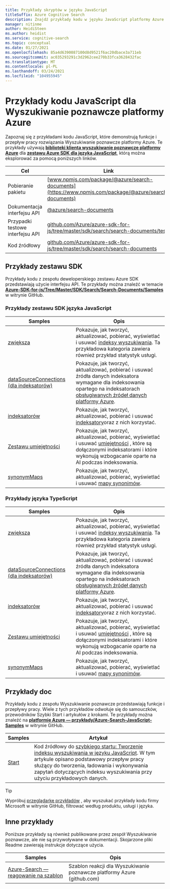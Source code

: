 ```yaml
---
title: Przykłady skryptów w języku JavaScript
titleSuffix: Azure Cognitive Search
description: Znajdź przykłady kodu w języku JavaScript platformy Azure Wyszukiwanie poznawcze, które używają zestawu Azure .NET SDK dla języka JavaScript.
manager: nitinme
author: HeidiSteen
ms.author: heidist
ms.service: cognitive-search
ms.topic: conceptual
ms.date: 01/27/2021
ms.openlocfilehash: 85a4d6390087100d8d9521f6ac20dbace3a711eb
ms.sourcegitcommit: ac035293291c3d2962cee270b33fca3628432fac
ms.translationtype: MT
ms.contentlocale: pl-PL
ms.lasthandoff: 03/24/2021
ms.locfileid: "104955945"
---
```

# <a name="javascript-code-samples-for-azure-cognitive-search"></a>Przykłady kodu JavaScript dla Wyszukiwanie poznawcze platformy Azure

Zapoznaj się z przykładami kodu JavaScript, które demonstrują funkcje i przepływ pracy rozwiązania Wyszukiwanie poznawcze platformy Azure. Te przykłady używają [**biblioteki klienta wyszukiwanie poznawcze platformy Azure**](/javascript/api/overview/azure/search-documents-readme) dla [**zestawu Azure SDK dla języka JavaScript**](/azure/developer/javascript/), którą można eksplorować za pomocą poniższych linków.

| Cel | Link |
|--------|------|
| Pobieranie pakietu | [www.npmjs.com/package/@azure/search-documents](https://www.npmjs.com/package/@azure/search-documents) |
| Dokumentacja interfejsu API | [@azure/search-documents](/javascript/api/@azure/search-documents/)  |
| Przypadki testowe interfejsu API | [github.com/Azure/azure-sdk-for-js/tree/master/sdk/search/search-documents/test](https://github.com/Azure/azure-sdk-for-js/tree/master/sdk/search/search-documents/test) |
| Kod źródłowy | [github.com/Azure/azure-sdk-for-js/tree/master/sdk/search/search-documents](https://github.com/Azure/azure-sdk-for-js/tree/master/sdk/search/search-documents)  |

## <a name="sdk-samples"></a>Przykłady zestawu SDK

Przykłady kodu z zespołu deweloperskiego zestawu Azure SDK przedstawiają użycie interfejsu API. Te przykłady można znaleźć w temacie [**Azure-SDK-for-js/Tree/Master/SDK/Search/Search-Documents/Samples**](https://github.com/Azure/azure-sdk-for-js/tree/master/sdk/search/search-documents/samples) w witrynie GitHub.

### <a name="javascript-sdk-samples"></a>Przykłady zestawu SDK języka JavaScript

| Samples | Opis |
|---------|-------------|
| [zwiększa](https://github.com/Azure/azure-sdk-for-js/tree/master/sdk/search/search-documents/samples/javascript/src/indexes) | Pokazuje, jak tworzyć, aktualizować, pobierać, wyświetlać i usuwać [indeksy wyszukiwania](search-what-is-an-index.md). Ta przykładowa kategoria zawiera również przykład statystyk usługi. |
| [dataSourceConnections (dla indeksatorów)](https://github.com/Azure/azure-sdk-for-js/tree/master/sdk/search/search-documents/samples/javascript/src/dataSourceConnections) | Pokazuje, jak tworzyć, aktualizować, pobierać i usuwać źródła danych indeksatora wymagane dla indeksowania opartego na indeksatorach [obsługiwanych źródeł danych platformy Azure](search-indexer-overview.md#supported-data-sources). |
| [indeksatorów](https://github.com/Azure/azure-sdk-for-js/tree/master/sdk/search/search-documents/samples/javascript/src/indexers) |  Pokazuje, jak tworzyć, aktualizować, pobierać i usuwać [indeksatory](search-indexer-overview.md)oraz z nich korzystać.|
| [Zestawu umiejętności](https://github.com/Azure/azure-sdk-for-js/tree/master/sdk/search/search-documents/samples/javascript/src/skillSets) |   Pokazuje, jak tworzyć, aktualizować, pobierać, wyświetlać i usuwać [umiejętności](cognitive-search-working-with-skillsets.md) , które są dołączonymi indeksatorami i które wykonują wzbogacanie oparte na AI podczas indeksowania. |
| [synonymMaps](https://github.com/Azure/azure-sdk-for-js/tree/master/sdk/search/search-documents/samples/javascript/src/synonymMaps) | Pokazuje, jak tworzyć, aktualizować, pobierać, wyświetlać i usuwać [mapy synonimów](search-synonyms.md).  |

### <a name="typescript-samples"></a>Przykłady języka TypeScript

| Samples | Opis |
|---------|-------------|
| [zwiększa](https://github.com/Azure/azure-sdk-for-js/tree/master/sdk/search/search-documents/samples/typescript/src/indexes) | Pokazuje, jak tworzyć, aktualizować, pobierać, wyświetlać i usuwać [indeksy wyszukiwania](search-what-is-an-index.md). Ta przykładowa kategoria zawiera również przykład statystyk usługi. |
| [dataSourceConnections (dla indeksatorów)](https://github.com/Azure/azure-sdk-for-js/tree/master/sdk/search/search-documents/samples/typescript/src/dataSourceConnections) | Pokazuje, jak tworzyć, aktualizować, pobierać i usuwać źródła danych indeksatora wymagane dla indeksowania opartego na indeksatorach [obsługiwanych źródeł danych platformy Azure](search-indexer-overview.md#supported-data-sources). |
| [indeksatorów](https://github.com/Azure/azure-sdk-for-js/tree/master/sdk/search/search-documents/samples/typescript/src/indexers) |  Pokazuje, jak tworzyć, aktualizować, pobierać i usuwać [indeksatory](search-indexer-overview.md)oraz z nich korzystać.|
| [Zestawu umiejętności](https://github.com/Azure/azure-sdk-for-js/tree/master/sdk/search/search-documents/samples/typescript/src/skillSets) |   Pokazuje, jak tworzyć, aktualizować, pobierać, wyświetlać i usuwać [umiejętności](cognitive-search-working-with-skillsets.md) , które są dołączonymi indeksatorami i które wykonują wzbogacanie oparte na AI podczas indeksowania. |
| [synonymMaps](https://github.com/Azure/azure-sdk-for-js/tree/master/sdk/search/search-documents/samples/typescript/src/synonymMaps) | Pokazuje, jak tworzyć, aktualizować, pobierać, wyświetlać i usuwać [mapy synonimów](search-synonyms.md).  |

## <a name="doc-samples"></a>Przykłady doc

Przykłady kodu z zespołu Wyszukiwanie poznawcze przedstawiają funkcje i przepływy pracy. Wiele z tych przykładów odwołuje się do samouczków, przewodników Szybki Start i artykułów z krokami. Te przykłady można znaleźć na [**platformie Azure — przykłady/Azure-Search-JavaScript-Samples**](https://github.com/Azure-Samples/azure-search-javascript-samples) w witrynie GitHub.

| Samples | Artykuł |
|---------|---------|
| [Start](https://github.com/Azure-Samples/azure-search-javascript-samples/tree/master/quickstart/v11) | Kod źródłowy do [szybkiego startu: Tworzenie indeksu wyszukiwania w języku JavaScript](search-get-started-javascript.md). W tym artykule opisano podstawowy przepływ pracy służący do tworzenia, ładowania i wykonywania zapytań dotyczących indeksu wyszukiwania przy użyciu przykładowych danych. |

> [!Tip]
> Wypróbuj [przeglądarkę przykładów](/samples/browse/?languages=javascript&products=azure-cognitive-search) , aby wyszukać przykłady kodu firmy Microsoft w witrynie GitHub, filtrować według produktu, usługi i języka.

## <a name="other-samples"></a>Inne przykłady

Poniższe przykłady są również publikowane przez zespół Wyszukiwanie poznawcze, ale nie są przywoływane w dokumentacji. Skojarzone pliki Readme zawierają instrukcje dotyczące użycia.

| Samples | Opis |
|---------|-------------|
| [Azure-Search — reagowanie na szablon](https://github.com/dereklegenzoff/azure-search-react-template) | Szablon reakcji dla Wyszukiwanie poznawcze platformy Azure (github.com) |